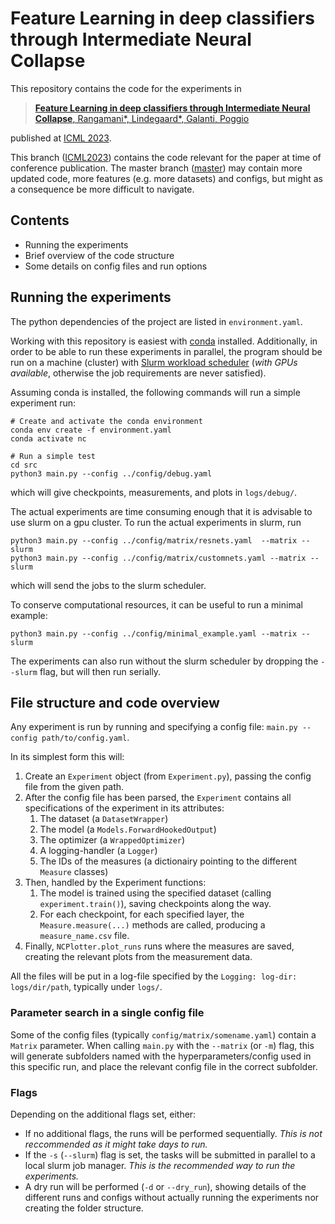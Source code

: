 # Feature Learning in deep classifiers through Intermediate Neural Collapse

This repository contains the code for the experiments in 
> [**Feature Learning in deep classifiers through Intermediate Neural Collapse**,
Rangamani*, Lindegaard*, Galanti, Poggio](https://openreview.net/forum?id=XbggSPNB9W)

published at [ICML 2023](https://icml.cc/Conferences/2023/).

This branch ([ICML2023](https://github.com/mariuslindegaard/Intermediate_Neural_Collapse/tree/ICML2023)) contains
the code relevant for the paper at time of conference publication.
The master branch ([master](https://github.com/mariuslindegaard/Intermediate_Neural_Collapse)) may contain more updated
code, more features (e.g. more datasets) and configs, but might as a consequence be more difficult to navigate.

## Contents
 - Running the experiments
 - Brief overview of the code structure
 - Some details on config files and run options

## Running the experiments

The python dependencies of the project are listed in `environment.yaml`.

Working with this repository is easiest with [conda](https://docs.conda.io/en/latest/miniconda.html) installed.
Additionally, in order to be able to run these experiments in parallel,
the program should be run on a machine (cluster) with [Slurm workload scheduler](https://slurm.schedmd.com/)
(*with GPUs available*, otherwise the job requirements are never satisfied).

Assuming conda is installed, the following commands will run a simple experiment run:
```shell
# Create and activate the conda environment
conda env create -f environment.yaml
conda activate nc

# Run a simple test
cd src
python3 main.py --config ../config/debug.yaml
```
which will give checkpoints, measurements, and plots in `logs/debug/`.

The actual experiments are time consuming enough that it is advisable to use slurm on a gpu cluster.
To run the actual experiments in slurm, run
```shell
python3 main.py --config ../config/matrix/resnets.yaml  --matrix --slurm
python3 main.py --config ../config/matrix/customnets.yaml --matrix --slurm
```
which will send the jobs to the slurm scheduler.

To conserve computational resources, it can be useful to run a minimal example:
```shell
python3 main.py --config ../config/minimal_example.yaml --matrix --slurm
```

The experiments can also run without the slurm scheduler by dropping the `--slurm` flag, but will then run serially.

## File structure and code overview

Any experiment is run by running and specifying a config file: `main.py --config path/to/config.yaml`.

In its simplest form this will:
 1. Create an `Experiment` object (from `Experiment.py`), passing the config file from the given path.
 2. After the config file has been parsed, the `Experiment` contains all
specifications of the experiment in its attributes:
    1. The dataset (a `DatasetWrapper`)
    2. The model (a `Models.ForwardHookedOutput`)
    3. The optimizer (a `WrappedOptimizer`)
    4. A logging-handler (a `Logger`)
    5. The IDs of the measures (a dictionairy pointing to the different `Measure` classes)
 3. Then, handled by the Experiment functions:
    1. The model is trained using the specified dataset (calling `experiment.train()`), saving checkpoints along the way.
    2. For each checkpoint, for each specified layer, the `Measure.measure(...)` methods are called, producing a `measure_name.csv` file.
 4. Finally, `NCPlotter.plot_runs` runs where the measures are saved, creating the relevant plots from the measurement data.

All the files will be put in a log-file specified by the `Logging: log-dir: logs/dir/path`, typically under `logs/`.

### Parameter search in a single config file

Some of the config files (typically `config/matrix/somename.yaml`) contain a `Matrix` parameter.
When calling `main.py` with the `--matrix` (or `-m`) flag, this will generate subfolders named with the
hyperparameters/config used in this specific run, and place the relevant config file in the correct subfolder.

### Flags 
Depending on the additional flags set, either:
 - If no additional flags, the runs will be performed sequentially. *This is not reccommended as it might take days to run.*
 - If the `-s` (`--slurm`) flag is set, the tasks will be submitted in parallel to a local slurm job manager. *This is the recommended way to run the experiments.*
 - A dry run will be performed (`-d` or `--dry_run`), showing details of the different runs and configs without actually running the experiments nor creating the folder structure.
